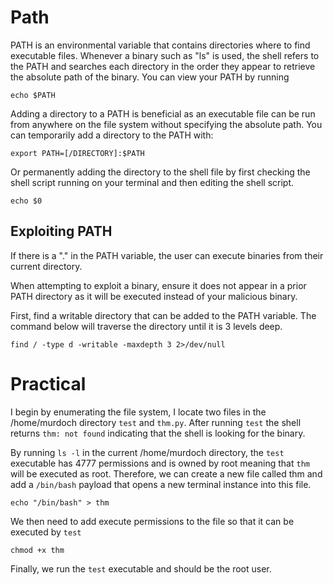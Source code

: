 # Path

PATH is an environmental variable that contains directories where to find executable files. Whenever a binary such as "ls" is used, the shell refers to the PATH and searches each directory in the order they appear to retrieve the absolute path of the binary. You can view your PATH by running
```
echo $PATH
```
Adding a directory to a PATH is beneficial as an executable file can be run from anywhere on the file system without specifying the absolute path. You can temporarily add a directory to the PATH with:
```
export PATH=[/DIRECTORY]:$PATH
```
Or permanently adding the directory to the shell file by first checking the shell script running on your terminal and then editing the shell script.
```
echo $0
```
## Exploiting PATH

If there is a "." in the PATH variable, the user can execute binaries from their current directory.

When attempting to exploit a binary, ensure it does not appear in a prior PATH directory as it will be executed instead of your malicious binary.

First, find a writable directory that can be added to the PATH variable. The command below will traverse the directory until it is 3 levels deep.
```
find / -type d -writable -maxdepth 3 2>/dev/null
```

# Practical

I begin by enumerating the file system, I locate two files in the /home/murdoch directory `test` and `thm.py`. After running `test` the shell returns `thm: not found` indicating that the shell is looking for the binary. 

By running `ls -l` in the current /home/murdoch directory, the `test` executable has 4777 permissions and is owned by root meaning that `thm` will be executed as root. Therefore, we can create a new file called thm and add a `/bin/bash` payload that opens a new terminal instance into this file.
```
echo "/bin/bash" > thm
```
We then need to add execute permissions to the file so that it can be executed by `test`
```
chmod +x thm
```
Finally, we run the `test` executable and should be the root user.
